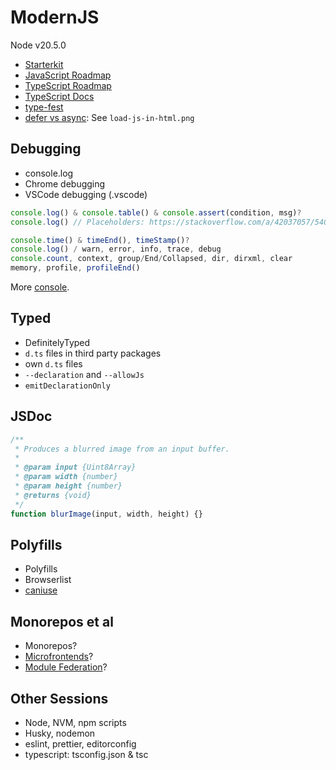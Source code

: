 ModernJS
========

Node v20.5.0

- [Starterkit](https://github.com/stemmlerjs/simple-typescript-starter)
- [JavaScript Roadmap](https://roadmap.sh/javascript)
- [TypeScript Roadmap](https://roadmap.sh/typescript)
- [TypeScript Docs](https://www.typescriptlang.org/docs/)
- [type-fest](https://github.com/sindresorhus/type-fest)
- [defer vs async](https://roadmap.sh/guides/avoid-render-blocking-javascript-with-async-defer): See `load-js-in-html.png`


Debugging
---------

- console.log
- Chrome debugging
- VSCode debugging (.vscode)

```js
console.log() & console.table() & console.assert(condition, msg)?
console.log() // Placeholders: https://stackoverflow.com/a/42037057/540352

console.time() & timeEnd(), timeStamp()?
console.log() / warn, error, info, trace, debug
console.count, context, group/End/Collapsed, dir, dirxml, clear
memory, profile, profileEnd()
```

More [console](https://mariusschulz.com/blog/advanced-javascript-logging-using-console-group).



Typed
-----

- DefinitelyTyped
- `d.ts` files in third party packages
- own `d.ts` files
- `--declaration` and `--allowJs`
- `emitDeclarationOnly`


JSDoc
-----

```js
/**
 * Produces a blurred image from an input buffer.
 *
 * @param input {Uint8Array}
 * @param width {number}
 * @param height {number}
 * @returns {void}
 */
function blurImage(input, width, height) {}
```


Polyfills
---------

- Polyfills
- Browserlist
- [caniuse](https://caniuse.com/)


Monorepos et al
---------------

- Monorepos?
- [Microfrontends](https://blog.nrwl.io/monorepos-and-react-microfrontends-a-perfect-match-d49dca64489a)?
- [Module Federation](https://dev.to/bitovi/how-to-build-a-micro-frontend-with-webpacks-module-federation-plugin-n41)?



Other Sessions
--------------

- Node, NVM, npm scripts
- Husky, nodemon
- eslint, prettier, editorconfig
- typescript: tsconfig.json & tsc
